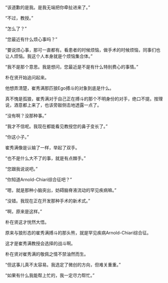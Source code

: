 “该道歉的是我。是我无端把你牵扯进来了。”

“不过，教授。”

“怎么了？”

“您最近有什么烦心事吗？”

“要说烦心事，那可一直都有。看患者的时候烦恼，做手术的时候烦恼，同事们也让人烦恼。我这个人本身就是个烦恼集合体。”

“我不是那个意思。我是想问，您最近是不是有什么特别费心的事情。”

朴在贤开始追问起来。

他想弄清楚，崔秀满那匹狼Ego搏斗的对象到底是什么。

真不愧是孤狼，崔秀满对于自己正在搏斗的那个不明身份的对手，绝口不提。按理说，酒意都上来了，也该旁敲侧击地透露一点了。

“没有啊？没那种事。”

“我才不信呢。我现在都能看见教授您的鼻子变长了。”

“你这小子。”

崔秀满像是认输了一样，举起了双手。

“也不是什么大不了的事，就是有点棘手。”

“您跟我说说吧。”

“你知道Arnold-Chiari综合征吧？”

“嗯，就是那种小脑突出，妨碍脑脊液流动的罕见疾病嘛。”

“没错。我现在正在开发那种手术的新术式。”

“啊，原来是这样。”

朴在贤这才恍然大悟。

原来与狼形态的崔秀满搏斗的那头熊，就是罕见疾病Arnold-Chiari综合征。

这才是崔秀满教授会选择的战斗啊。

朴在贤对崔秀满的敬佩之情不禁油然而生。

“但这事儿真不太容易。我选定了微创的方向，但难关重重。”

“如果有什么我能帮上忙的，我一定尽力帮忙。”